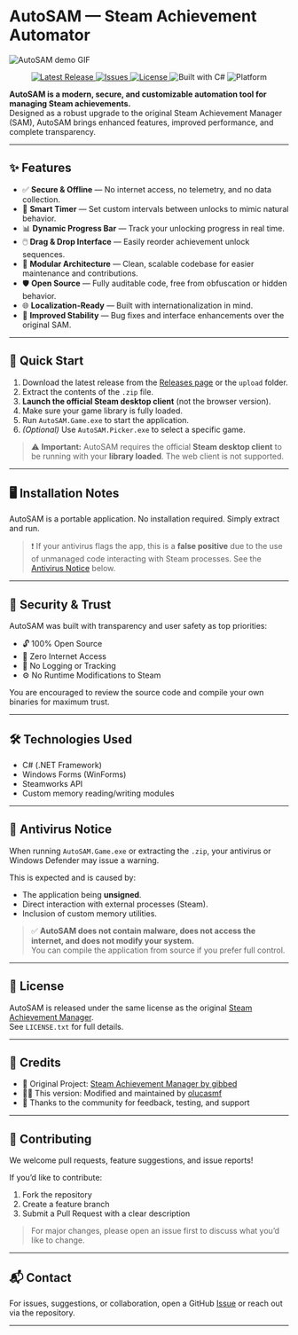 # <p align="center">
  <h1>AutoSAM — Steam Achievement Automator</h1>
</p AutoSAM — Steam Achievement Automator

<p align="center">
  <img src="assets/auto.gif" alt="AutoSAM demo GIF" />
</p>

<p align="center">
  <a href="https://github.com/olucasmf/AutoSAM/releases">
    <img src="https://img.shields.io/github/v/release/olucasmf/AutoSAM?label=release&logo=github&style=for-the-badge" alt="Latest Release" />
  </a>
  <a href="https://github.com/olucasmf/AutoSAM/issues">
    <img src="https://img.shields.io/github/issues/olucasmf/AutoSAM?style=for-the-badge&logo=github" alt="Issues" />
  </a>
  <a href="https://github.com/olucasmf/AutoSAM/blob/main/LICENSE.txt">
    <img src="https://img.shields.io/github/license/olucasmf/AutoSAM?style=for-the-badge" alt="License" />
  </a>
  <img src="https://img.shields.io/badge/Built%20With-C%23-178600?style=for-the-badge&logo=csharp&logoColor=white" alt="Built with C#" />
  <img src="https://img.shields.io/badge/Platform-Windows-blue?style=for-the-badge&logo=windows&logoColor=white" alt="Platform" />
</p>

**AutoSAM is a modern, secure, and customizable automation tool for managing Steam achievements.**  
Designed as a robust upgrade to the original Steam Achievement Manager (SAM), AutoSAM brings enhanced features, improved performance, and complete transparency.

---

## ✨ Features

- ✅ **Secure & Offline** — No internet access, no telemetry, and no data collection.
- 🧠 **Smart Timer** — Set custom intervals between unlocks to mimic natural behavior.
- 📊 **Dynamic Progress Bar** — Track your unlocking progress in real time.
- 🖱️ **Drag & Drop Interface** — Easily reorder achievement unlock sequences.
- 🧩 **Modular Architecture** — Clean, scalable codebase for easier maintenance and contributions.
- 🛡️ **Open Source** — Fully auditable code, free from obfuscation or hidden behavior.
- 🌐 **Localization-Ready** — Built with internationalization in mind.
- 🐞 **Improved Stability** — Bug fixes and interface enhancements over the original SAM.

---

## 🚀 Quick Start

1. Download the latest release from the [Releases page](https://github.com/olucasmf/AutoSAM/releases) or the `upload` folder.
2. Extract the contents of the `.zip` file.
3. **Launch the official Steam desktop client** (not the browser version).
4. Make sure your game library is fully loaded.
5. Run `AutoSAM.Game.exe` to start the application.
6. *(Optional)* Use `AutoSAM.Picker.exe` to select a specific game.

> ⚠️ **Important:** AutoSAM requires the official **Steam desktop client** to be running with your **library loaded**. The web client is not supported.

---

## 🖥️ Installation Notes

AutoSAM is a portable application. No installation required. Simply extract and run.

> ❗ If your antivirus flags the app, this is a **false positive** due to the use of unmanaged code interacting with Steam processes. See the [Antivirus Notice](#-antivirus-notice) below.

---

## 🔐 Security & Trust

AutoSAM was built with transparency and user safety as top priorities:

- 🔓 100% Open Source
- 📡 Zero Internet Access
- 🧾 No Logging or Tracking
- ⚙️ No Runtime Modifications to Steam

You are encouraged to review the source code and compile your own binaries for maximum trust.

---

## 🛠️ Technologies Used

- C# (.NET Framework)
- Windows Forms (WinForms)
- Steamworks API
- Custom memory reading/writing modules

---

## 🧪 Antivirus Notice

When running `AutoSAM.Game.exe` or extracting the `.zip`, your antivirus or Windows Defender may issue a warning.

This is expected and is caused by:

- The application being **unsigned**.
- Direct interaction with external processes (Steam).
- Inclusion of custom memory utilities.

> ✅ **AutoSAM does not contain malware, does not access the internet, and does not modify your system.**  
> You can compile the application from source if you prefer full control.

---

## 📜 License

AutoSAM is released under the same license as the original [Steam Achievement Manager](https://github.com/gibbed/SteamAchievementManager).  
See `LICENSE.txt` for full details.

---

## 🙏 Credits

- 🧩 Original Project: [Steam Achievement Manager by gibbed](https://github.com/gibbed/SteamAchievementManager)
- 👨‍💻 This version: Modified and maintained by [olucasmf](https://github.com/olucasmf)
- 👥 Thanks to the community for feedback, testing, and support

---

## 🤝 Contributing

We welcome pull requests, feature suggestions, and issue reports!

If you’d like to contribute:

1. Fork the repository
2. Create a feature branch
3. Submit a Pull Request with a clear description

> For major changes, please open an issue first to discuss what you’d like to change.

---

## 📬 Contact

For issues, suggestions, or collaboration, open a GitHub [Issue](https://github.com/olucasmf/AutoSAM/issues) or reach out via the repository.

---
